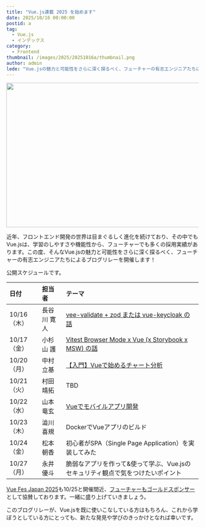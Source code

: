 ```yaml
---
title: "Vue.js連載 2025 を始めます"
date: 2025/10/16 00:00:00
postid: a
tag:
  - Vue.js
  - インデックス
category:
  - Frontend
thumbnail: /images/2025/20251016a/thumbnail.png
author: admin
lede: "Vue.jsの魅力と可能性をさらに深く探るべく、フューチャーの有志エンジニアたちによるブログリレーを開催します！"
---
```

<img src="/images/2025/20251016a/top.png" alt="" width="800" height="378" loading="lazy">

近年、フロントエンド開発の世界は目まぐるしく進化を続けており、その中でもVue.jsは、学習のしやすさや機能性から、フューチャーでも多くの採用実績があります。この度、そんなVue.jsの魅力と可能性をさらに深く探るべく、フューチャーの有志エンジニアたちによるブログリレーを開催します！

公開スケジュールです。

| 日付 | 担当者 | テーマ |
| :---- | :---- | :---- |
| 10/16（木） | 長谷川 寛人 | [vee-validate + zod または vue-keycloak の話](/articles/20251016b/) |
| 10/17（金） | 小杉山 護 | [Vitest Browser Mode x Vue (x Storybook x MSW) の話](/articles/20251017a/) |
| 10/20（月） | 中村 立基 | [【入門】Vueで始めるチャート分析](/articles/20251020a/) |
| 10/21（火） | 村田 靖拓 | TBD |
| 10/22（水） | 山本 竜玄 | [Vueでモバイルアプリ開発](/articles/20251022a/) |
| 10/23（木） | 澁川 喜規 | DockerでVueアプリのビルド |
| 10/24（金） | 松本 朝香 | 初心者がSPA（Single Page Application）を実装してみた |
| 10/27（月） | 永井 優斗 | 脆弱なアプリを作って&使って学ぶ、Vue.jsのセキュリティ観点で気をつけたいポイント |

[Vue Fes Japan 2025](https://vuefes.jp/2025/)も10/25と開催間近、[フューチャーもゴールドスポンサー](https://vuefes.jp/2025/sponsors/future)として協賛しております。一緒に盛り上げていきましょう。

このブログリレーが、Vue.jsを既に使いこなしている方はもちろん、これから学ぼうとしている方にとっても、新たな発見や学びのきっかけとなれば幸いです。
